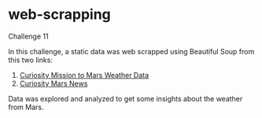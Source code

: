 # web-scrapping
Challenge 11

In this challenge, a static data was web scrapped using Beautiful Soup from this two links:
  1) [Curiosity Mission to Mars Weather Data](https://static.bc-edx.com/data/web/mars_facts/temperature.html)
  2) [Curiosity Mars News](https://static.bc-edx.com/data/web/mars_news/index.html)

Data was explored and analyzed to get some insights about the weather from Mars.
